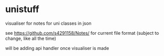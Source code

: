 # unistuff
visualiser for notes for uni classes in json

see https://github.com/s4291158/Notes/ for current file format (subject to change, like all the time)

will be adding api handler once visualiser is made
